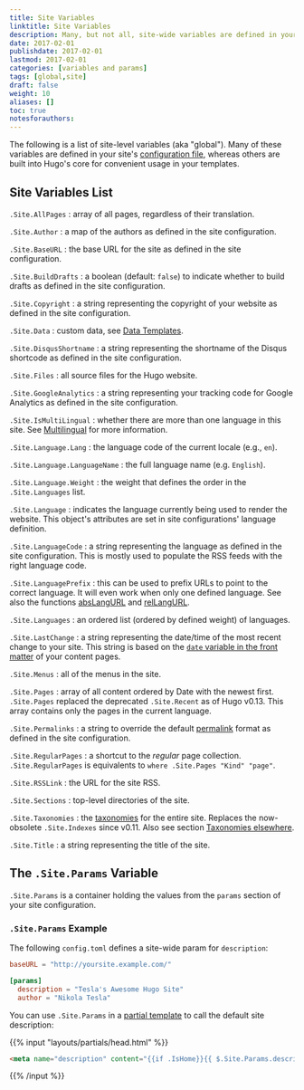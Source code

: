 ```yaml
---
title: Site Variables
linktitle: Site Variables
description: Many, but not all, site-wide variables are defined in your site's configuration. However, Hugo provides a number of built-in variables for convenient access to global values in your templates.
date: 2017-02-01
publishdate: 2017-02-01
lastmod: 2017-02-01
categories: [variables and params]
tags: [global,site]
draft: false
weight: 10
aliases: []
toc: true
notesforauthors:
---
```


The following is a list of site-level variables (aka "global"). Many of these variables are defined in your site's [configuration file](/getting-started/config/), whereas others are built into Hugo's core for convenient usage in your templates.

## Site Variables List

`.Site.AllPages`
: array of all pages, regardless of their translation.

`.Site.Author`
: a map of the authors as defined in the site configuration.

`.Site.BaseURL`
: the base URL for the site as defined in the site configuration.

`.Site.BuildDrafts`
: a boolean (default: `false`) to indicate whether to build drafts as defined in the site configuration.

`.Site.Copyright`
: a string representing the copyright of your website as defined in the site configuration.

`.Site.Data`
: custom data, see [Data Templates](/templates/date-templates/).

`.Site.DisqusShortname`
: a string representing the shortname of the Disqus shortcode as defined in the site configuration.

`.Site.Files`
: all source files for the Hugo website.

`.Site.GoogleAnalytics`
: a string representing your tracking code for Google Analytics as defined in the site configuration.

`.Site.IsMultiLingual`
: whether there are more than one language in this site. See [Multilingual](/content-management/multilingual-mode/) for more information.

`.Site.Language.Lang`
: the language code of the current locale (e.g., `en`).

`.Site.Language.LanguageName`
: the full language name (e.g. `English`).

`.Site.Language.Weight`
: the weight that defines the order in the `.Site.Languages` list.

`.Site.Language`
: indicates the language currently being used to render the website. This object's attributes are set in site configurations' language definition.

`.Site.LanguageCode`
: a string representing the language as defined in the site configuration. This is mostly used to populate the RSS feeds with the right language code.

`.Site.LanguagePrefix`
: this can be used to prefix URLs to point to the correct language. It will even work when only one defined language. See also the functions [absLangURL](/functions/abslangurl/) and [relLangURL](/functions/rellangurl).

`.Site.Languages`
: an ordered list (ordered by defined weight) of languages.

`.Site.LastChange`
: a string representing the date/time of the most recent change to your site. This string is based on the [`date` variable in the front matter](/content-management/front-matter) of your content pages.

`.Site.Menus`
: all of the menus in the site.

`.Site.Pages`
: array of all content ordered by Date with the newest first. `.Site.Pages` replaced the deprecated `.Site.Recent` as of Hugo v0.13. This array contains only the pages in the current language.

`.Site.Permalinks`
: a string to override the default [permalink](/content-management/url-management/) format as defined in the site configuration.

`.Site.RegularPages`
: a shortcut to the *regular* page collection. `.Site.RegularPages` is equivalents to `where .Site.Pages "Kind" "page"`.

`.Site.RSSLink`
: the URL for the site RSS.

`.Site.Sections`
: top-level directories of the site.

`.Site.Taxonomies`
: the [taxonomies](/taxonomies/usage/) for the entire site.  Replaces the now-obsolete `.Site.Indexes` since v0.11. Also see section [Taxonomies elsewhere](#taxonomies-elsewhere).

`.Site.Title`
: a string representing the title of the site.

## The `.Site.Params` Variable

`.Site.Params` is a container holding the values from the `params` section of your site configuration.

### `.Site.Params` Example

The following `config.toml` defines a site-wide param for `description`:

```toml
baseURL = "http://yoursite.example.com/"

[params]
  description = "Tesla's Awesome Hugo Site"
  author = "Nikola Tesla"
```

You can use `.Site.Params` in a [partial template](/templates/partial-templates/) to call the default site description:

{{% input "layouts/partials/head.html" %}}
```html
<meta name="description" content="{{if .IsHome}}{{ $.Site.Params.description }}{{else}}{{.Description}}{{end}}" />
```
{{% /input %}}